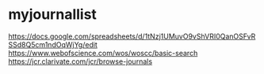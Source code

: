 # myjournallist  
https://docs.google.com/spreadsheets/d/1tNzj1UMuvO9vShVRI0QanOSFvRSSd8Q5cm1ndOqWjYg/edit  
https://www.webofscience.com/wos/woscc/basic-search  
https://jcr.clarivate.com/jcr/browse-journals  
